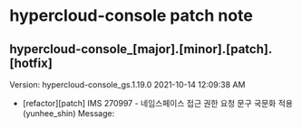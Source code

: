 # hypercloud-console patch note
## hypercloud-console_[major].[minor].[patch].[hotfix]
Version: hypercloud-console_gs.1.19.0
2021-10-14  12:09:38 AM
- [refactor][patch] IMS 270997 - 네임스페이스 접근 권한 요청 문구 국문화 적용 (yunhee_shin) 
    Message: 